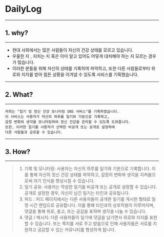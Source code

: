 # DailyLog

---
## 1. why?

---
* 현대 사회에서는 많은 사람들이 자신의 건강 상태를 모르고 있습니다.
* 우울한 지 , 지치는 지 혹은 이미 알고 있어도 어덯게 대처해야 하는 지 모르는
  경우가 많습니다.
* 이러한 분들을 위해 자신의 상태를 기록하여 파악하고, 또한 다른 사람들로부터 위로와 지지를 받아
힘든 상황을 이겨낼 수 있도록 서비스를 기획했습니다.
---
## 2. What?

---
~~~
저희는 "일기 및 정신 건강 모니터링 SNS 서비스"를 기획하였습니다. 
이 서비스는 사용자가 자신의 하루를 일기와 기분으로 기록하고, 
감정 변화와 생각을 모니터링하여 정신 건강을 관리할 수 있도록 도와줍니다. 
또한, 이러한 일기를 사용자가 선택한 비공개 또는 공개로 설정하여 
다른 사람들과 공유할 수 있습니다.
~~~

---
## 3. How?

---
> 1. 기록 및 모니터링: 사용자는 자신의 하루를 일기와 기분으로 기록합니다. 이를 통해 자신의 정신 건강 상태를 파악하고, 감정의 변화와 생각을 지켜봄으로써 자기 인식을 향상시킬 수 있습니다.
> 2. 일기 공유: 사용자는 작성한 일기를 비공개 또는 공개로 설정할 수 있습니다. 공개로 설정한 경우, 자신이 남긴 일기는 타인과 공유됩니다.
> 3. 피드 : 피드 페이지에서는 다른 사용자들이 공개한 일기를 게시판 형태로 일정 시간 랜덤으로 공유합니다. 이를 통해 타인과의 상호작용이 이루어지며, 댓글을 통해 위로, 충고, 또는 공감을 표하며 생각을 나눌 수 있습니다.
> 4. 댓글 / 메시지: 다른 사용자들이 일기에 댓글을 남기면서 위로와 지지를 표현할 수 있습니다. 또는 쪽지를 서로 주고 받음으로 인해 사용자들은 서로를 지원하고 공감할 수 있는 커뮤니티를 형성하게 됩니다.